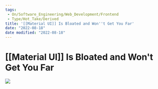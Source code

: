 ```yaml
---
tags:
 - On/Software_Engineering/Web_Development/Frontend
 - Type/Hot_Take/Derived
title: '[[Material UI]] Is Bloated and Won''t Get You Far'
date: "2022-08-18"
date modified: "2022-08-18"
---
```


# [[Material UI]] Is Bloated and Won't Get You Far
![](https://pbs.twimg.com/media/FaZOXOYVUAEmQxd?format=png&name=4096x4096)
